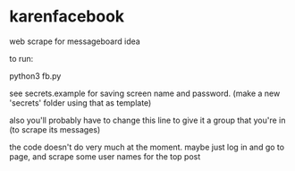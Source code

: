 # karenfacebook
web scrape for messageboard idea

to run:

python3 fb.py    

see secrets.example for saving screen name and password.  (make a new 'secrets' folder using that as template)

also you'll probably have to change this line to give it a group that you're in (to scrape its messages)

the code doesn't do very much at the moment.  maybe just log in and go to page, and scrape some user names for the top post

